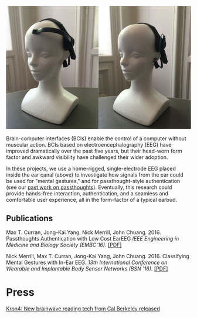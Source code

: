 ![](assets/InEar_2Panel.jpg)

Brain-computer interfaces (BCIs) enable the control of a
computer without muscular action. BCIs based on electroencephalography (EEG) have improved dramatically over the past five years, but their head-worn form factor and awkward visibility have challenged their wider adoption. 

In these projects, we use a home-rigged, single-electrode EEG placed inside the ear canal (above) to investigate how signals from the ear could be used for "mental gestures," and for passthought-style authentication (see our [past work on passthoughts](http://people.ischool.berkeley.edu/~chuang/passthoughts/)).  Eventually, this research could provide hands-free interaction, authentication, and a seamless and comfortable user experience, all in the form-factor of a typical earbud.


## Publications

Max T. Curran, Jong-Kai Yang, Nick Merrill, John Chuang. 2016. Passthoughts Authentication with Low Cost EarEEG *IEEE Engineering in
Medicine and Biology Society (EMBC'16)*.
[\[PDF\]](assets/EMBC2016.pdf)

Nick Merrill, Max T. Curran, Jong-Kai Yang, John Chuang. 2016. Classifying Mental Gestures with In-Ear EEG. *13th International Conference on Wearable and Implantable Body Sensor Networks (BSN '16)*. [\[PDF\]](assets/BSN2016.pdf)

# Press

[Kron4: New brainwave reading tech from Cal Berkeley released](http://kron4.com/2016/11/18/tech-report-new-brainwave-reading-tech-from-cal-berkeley-released/)
